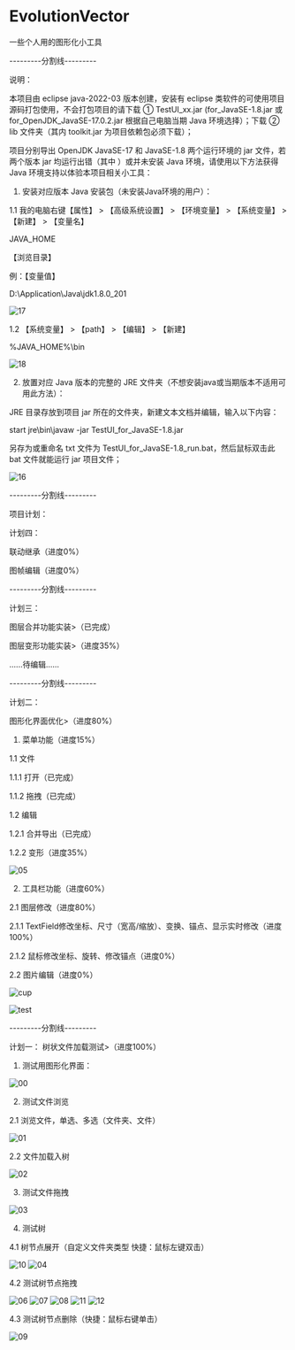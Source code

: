 # EvolutionVector
一些个人用的图形化小工具

---------分割线---------

说明：

  本项目由 eclipse java-2022-03 版本创建，安装有 eclipse 类软件的可使用项目源码打包使用，不会打包项目的请下载 ① TestUI_xx.jar (for_JavaSE-1.8.jar 或 for_OpenJDK_JavaSE-17.0.2.jar 根据自己电脑当期 Java 环境选择）；下载 ② lib 文件夹（其内 toolkit.jar 为项目依赖包必须下载）；
    
  项目分别导出 OpenJDK JavaSE-17 和 JavaSE-1.8 两个运行环境的 jar 文件，若两个版本 jar 均运行出错（其中 ）或并未安装 Java 环境，请使用以下方法获得 Java 环境支持以体验本项目相关小工具：

1. 安装对应版本 Java 安装包（未安装Java环境的用户）：

 1.1 我的电脑右键【属性】 > 【高级系统设置】 > 【环境变量】 > 【系统变量】 > 【新建】 > 【变量名】
 
 JAVA_HOME
 
【浏览目录】

例：【变量值】

D:\Application\Java\jdk1.8.0_201

![17](https://user-images.githubusercontent.com/52105884/161420296-5c066787-c309-4ed8-a723-9ef3d3da3284.PNG)

 1.2 【系统变量】 > 【path】 > 【编辑】 > 【新建】

%JAVA_HOME%\bin

![18](https://user-images.githubusercontent.com/52105884/161420310-5da77ec6-9f9d-47c2-ace7-e629233562b4.PNG)

2. 放置对应 Java 版本的完整的 JRE 文件夹（不想安装java或当期版本不适用可用此方法）：

JRE 目录存放到项目 jar 所在的文件夹，新建文本文档并编辑，输入以下内容：

start jre\bin\javaw -jar TestUI_for_JavaSE-1.8.jar

另存为或重命名 txt 文件为 TestUI_for_JavaSE-1.8_run.bat，然后鼠标双击此 bat 文件就能运行 jar 项目文件；

![16](https://user-images.githubusercontent.com/52105884/161420388-a620bbf2-6efc-4970-abde-5d1d5e230236.PNG)

---------分割线---------

项目计划：

计划四：

 联动继承（进度0%）
 
 图帧编辑（进度0%）
 
 ---------分割线---------

计划三：

 图层合并功能实装>（已完成）
 
 图层变形功能实装>（进度35%）
 
......待编辑......

---------分割线---------
 
计划二：

 图形化界面优化>（进度80%）

 1. 菜单功能（进度15%）

  1.1 文件

   1.1.1 打开（已完成）

   1.1.2 拖拽（已完成）

  1.2 编辑

   1.2.1 合并导出（已完成）

   1.2.2 变形（进度35%）

![05](https://user-images.githubusercontent.com/52105884/159551456-e9c63e3e-303d-4a63-a635-f522ab3e0fb3.PNG)

 2. 工具栏功能（进度60%）

  2.1 图层修改（进度80%）

   2.1.1 TextField修改坐标、尺寸（宽高/缩放）、变换、锚点、显示实时修改（进度100%）
 
   2.1.2 鼠标修改坐标、旋转、修改锚点（进度0%）

  2.2 图片编辑（进度0%）

![cup](https://user-images.githubusercontent.com/52105884/162568214-db6f3c9c-c8b8-4956-8f59-65f54a5bb67c.PNG)

![test](https://user-images.githubusercontent.com/52105884/162568223-bdf1b5f6-49ca-468a-b758-8b14ab196a1b.png)

---------分割线---------

计划一：
 树状文件加载测试>（进度100%）

 1. 测试用图形化界面：

![00](https://user-images.githubusercontent.com/52105884/159549114-12750b14-ee30-4e7b-bc71-1590ece97b03.PNG)

 2. 测试文件浏览

  2.1 浏览文件，单选、多选（文件夹、文件）

![01](https://user-images.githubusercontent.com/52105884/159549120-72453c7a-7f84-4e9c-9bf7-f3cc7bc14699.PNG)

  2.2 文件加载入树

![02](https://user-images.githubusercontent.com/52105884/159549127-457693f3-355b-4817-9787-e65133eef4b3.PNG)

 3. 测试文件拖拽

![03](https://user-images.githubusercontent.com/52105884/159549138-4524a100-bb71-48a8-9ca5-8f83351d2706.PNG)

 4. 测试树

  4.1 树节点展开（自定义文件夹类型 快捷：鼠标左键双击）

![10](https://user-images.githubusercontent.com/52105884/161045369-6310a975-0576-412e-9051-249796cf4271.PNG)
![04](https://user-images.githubusercontent.com/52105884/159549140-83afcb1d-e003-4b5c-a89e-b25b3758b92e.PNG)

  4.2 测试树节点拖拽

![06](https://user-images.githubusercontent.com/52105884/161034999-3f2c05e2-db6e-4dbf-aaec-d60daa05dfb3.PNG)
![07](https://user-images.githubusercontent.com/52105884/161035028-5fcdbb9b-6779-473b-aacc-6be7cbace801.PNG)
![08](https://user-images.githubusercontent.com/52105884/161035088-64cd1f44-194e-4503-970c-0dbc1d0de4e4.PNG)
![11](https://user-images.githubusercontent.com/52105884/161241457-cdca7213-b077-4fa3-937b-542010571132.PNG)
![12](https://user-images.githubusercontent.com/52105884/161241490-d84146a0-7483-4d61-ad6f-ddc231566d04.PNG)

  4.3 测试树节点删除（快捷：鼠标右键单击）

![09](https://user-images.githubusercontent.com/52105884/161035221-6b487a1d-22e9-40b5-b048-dc3748a52032.PNG)
